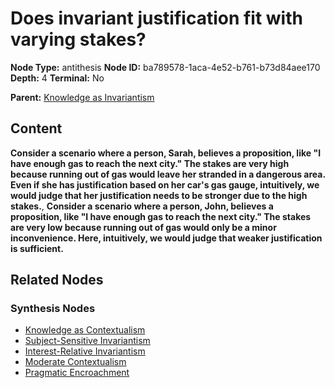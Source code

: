 # Does invariant justification fit with varying stakes?

**Node Type:** antithesis
**Node ID:** ba789578-1aca-4e52-b761-b73d84aee170
**Depth:** 4
**Terminal:** No

**Parent:** [Knowledge as Invariantism](knowledge-as-invariantism-synthesis-bcfc9709-d0ad-4f1b-aef3-c923a5c9eb10.md)

## Content

**Consider a scenario where a person, Sarah, believes a proposition, like "I have enough gas to reach the next city." The stakes are very high because running out of gas would leave her stranded in a dangerous area. Even if she has justification based on her car's gas gauge, intuitively, we would judge that her justification needs to be stronger due to the high stakes.**, **Consider a scenario where a person, John, believes a proposition, like "I have enough gas to reach the next city." The stakes are very low because running out of gas would only be a minor inconvenience. Here, intuitively, we would judge that weaker justification is sufficient.**

## Related Nodes

### Synthesis Nodes

- [Knowledge as Contextualism](knowledge-as-contextualism-synthesis-19919bd6-a75d-416a-954c-9e601febfccf.md)
- [Subject-Sensitive Invariantism](subject-sensitive-invariantism-synthesis-1779bfd2-6b94-4515-a060-8bb2f94e0b90.md)
- [Interest-Relative Invariantism](interest-relative-invariantism-synthesis-39c56314-6b2b-44ce-a73e-d7e669f898dd.md)
- [Moderate Contextualism](moderate-contextualism-synthesis-bee36aac-db18-4c43-ba3f-b55b6de86d7e.md)
- [Pragmatic Encroachment](pragmatic-encroachment-synthesis-07181880-7840-4c70-96c9-5c0569d5b05a.md)
